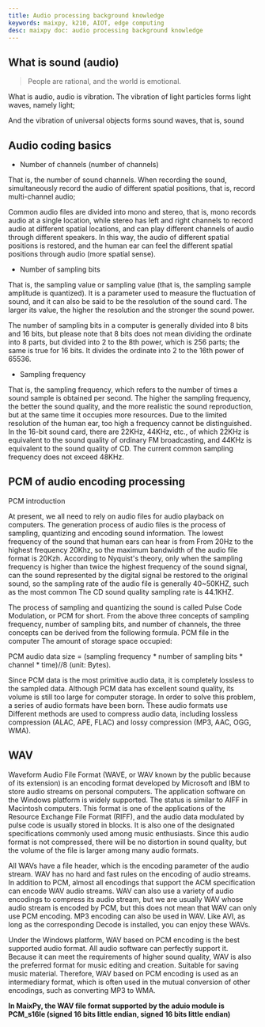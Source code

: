 ```yaml
---
title: Audio processing background knowledge
keywords: maixpy, k210, AIOT, edge computing
desc: maixpy ​​doc: audio processing background knowledge
---
```



## What is sound (audio)

> People are rational, and the world is emotional.

What is audio, audio is vibration.
The vibration of light particles forms light waves, namely light;

And the vibration of universal objects forms sound waves, that is, sound

## Audio coding basics

- Number of channels (number of channels)

That is, the number of sound channels. When recording the sound, simultaneously record the audio of different spatial positions, that is, record multi-channel audio;

Common audio files are divided into mono and stereo, that is, mono records audio at a single location, while stereo has left and right channels to record audio at different spatial locations, and can play different channels of audio through different speakers. In this way, the audio of different spatial positions is restored, and the human ear can feel the different spatial positions through audio (more spatial sense).

- Number of sampling bits

That is, the sampling value or sampling value (that is, the sampling sample amplitude is quantized). It is a parameter used to measure the fluctuation of sound, and it can also be said to be the resolution of the sound card. The larger its value, the higher the resolution and the stronger the sound power.

The number of sampling bits in a computer is generally divided into 8 bits and 16 bits, but please note that 8 bits does not mean dividing the ordinate into 8 parts, but divided into 2 to the 8th power, which is 256 parts; the same is true for 16 bits. It divides the ordinate into 2 to the 16th power of 65536.

- Sampling frequency

That is, the sampling frequency, which refers to the number of times a sound sample is obtained per second. The higher the sampling frequency, the better the sound quality, and the more realistic the sound reproduction, but at the same time it occupies more resources. Due to the limited resolution of the human ear, too high a frequency cannot be distinguished. In the 16-bit sound card, there are 22KHz, 44KHz, etc., of which 22KHz is equivalent to the sound quality of ordinary FM broadcasting, and 44KHz is equivalent to the sound quality of CD. The current common sampling frequency does not exceed 48KHz.

## PCM of audio encoding processing

PCM introduction

At present, we all need to rely on audio files for audio playback on computers. The generation process of audio files is the process of sampling, quantizing and encoding sound information. The lowest frequency of the sound that human ears can hear is from From 20Hz to the highest frequency 20Khz, so the maximum bandwidth of the audio file format is 20Kzh. According to Nyquist's theory, only when the sampling frequency is higher than twice the highest frequency of the sound signal, can the sound represented by the digital signal be restored to the original sound, so the sampling rate of the audio file is generally 40~50KHZ, such as the most common The CD sound quality sampling rate is 44.1KHZ.

The process of sampling and quantizing the sound is called Pulse Code Modulation, or PCM for short. From the above three concepts of sampling frequency, number of sampling bits, and number of channels, the three concepts can be derived from the following formula. PCM file in the computer The amount of storage space occupied:

PCM audio data size = (sampling frequency * number of sampling bits * channel * time)//8 (unit: Bytes).

Since PCM data is the most primitive audio data, it is completely lossless to the sampled data. Although PCM data has excellent sound quality, its volume is still too large for computer storage. In order to solve this problem, a series of audio formats have been born. These audio formats use Different methods are used to compress audio data, including lossless compression (ALAC, APE, FLAC) and lossy compression (MP3, AAC, OGG, WMA).

## WAV

Waveform Audio File Format (WAVE, or WAV known by the public because of its extension) is an encoding format developed by Microsoft and IBM to store audio streams on personal computers. The application software on the Windows platform is widely supported. The status is similar to AIFF in Macintosh computers. This format is one of the applications of the Resource Exchange File Format (RIFF), and the audio data modulated by pulse code is usually stored in blocks. It is also one of the designated specifications commonly used among music enthusiasts. Since this audio format is not compressed, there will be no distortion in sound quality, but the volume of the file is larger among many audio formats.

All WAVs have a file header, which is the encoding parameter of the audio stream. WAV has no hard and fast rules on the encoding of audio streams. In addition to PCM, almost all encodings that support the ACM specification can encode WAV audio streams. WAV can also use a variety of audio encodings to compress its audio stream, but we are usually WAV whose audio stream is encoded by PCM, but this does not mean that WAV can only use PCM encoding. MP3 encoding can also be used in WAV. Like AVI, as long as the corresponding Decode is installed, you can enjoy these WAVs.

Under the Windows platform, WAV based on PCM encoding is the best supported audio format. All audio software can perfectly support it. Because it can meet the requirements of higher sound quality, WAV is also the preferred format for music editing and creation. Suitable for saving music material. Therefore, WAV based on PCM encoding is used as an intermediary format, which is often used in the mutual conversion of other encodings, such as converting MP3 to WMA.

**In MaixPy, the WAV file format supported by the aduio module is PCM_s16le (signed 16 bits little endian, signed 16 bits little endian)**
